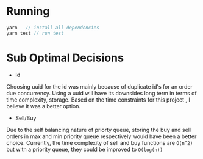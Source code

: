 # Running

```js
yarn   // install all dependencies
yarn test // run test
```

# Sub Optimal Decisions

- Id

Choosing uuid for the id was mainly because of duplicate id's for an order due concurrency. Using a uuid will have its downsides long term in terms of time complexity, storage. Based on the time constraints for this project , I believe it was a better option.

- Sell/Buy

Due to the self balancing nature of priorty queue, storing the buy and sell orders in max and min priority queue respectively would have been a better choice. Currently, the time complexity of sell and buy functions are `O(n^2)` but with a priority queue, they could be improved to `O(log(n))`
